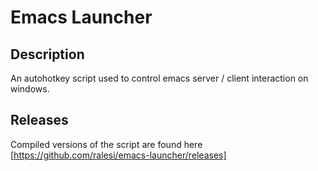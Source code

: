 Emacs Launcher
=============


Description
-----------

An autohotkey script used to control emacs server / client interaction on
windows.  

Releases
--------

Compiled versions of the script are found here [https://github.com/ralesi/emacs-launcher/releases]






